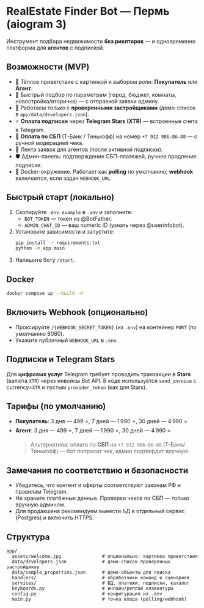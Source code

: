 # RealEstate Finder Bot — Пермь (aiogram 3)

Инструмент подбора недвижимости **без риелторов** — и одновременно платформа для **агентов** с подпиской.

## Возможности (MVP)
- 👋 Тёплое приветствие с картинкой и выбором роли: **Покупатель** или **Агент**.
- 🔎 Быстрый подбор по параметрам (город, бюджет, комнаты, новостройка/вторичка) — с отправкой заявки админу.
- 🧱 Работаем только с **проверенными застройщиками** (демо-список в `app/data/developers.json`).
- ⭐️ **Оплата подписки** через **Telegram Stars (XTR)** — встроенные счета в Telegram.
- 🏦 **Оплата по СБП** (Т-Банк / Тинькофф) на номер `+7 912 986-86-88` — с ручной модерацией чека.
- 🔔 Лента заявок для агентов (после активной подписки).
- 🛡 Админ-панель: подтверждение СБП-платежей, ручное продление подписки.
- 🐳 Docker-окружение. Работает как **polling** по умолчанию; **webhook** включается, если задан `WEBHOOK_URL`.

## Быстрый старт (локально)
1. Скопируйте `.env.example` в `.env` и заполните:
   - `BOT_TOKEN` — токен из @BotFather.
   - `ADMIN_CHAT_ID` — ваш numeric ID (узнать через @userinfobot).
2. Установите зависимости и запустите:
   ```bash
   pip install -r requirements.txt
   python -m app.main
   ```
3. Напишите боту `/start`.

## Docker
```bash
docker compose up --build -d
```

## Включить Webhook (опционально)
- Проксируйте `/{WEBHOOK_SECRET_TOKEN}` (из `.env`) на контейнер `PORT` (по умолчанию 8080).
- Укажите публичный `WEBHOOK_URL` в `.env`.

## Подписки и Telegram Stars
Для **цифровых услуг** Telegram требует проводить транзакции в **Stars** (валюта `XTR`) через инвойсы Bot API.
В коде используется `send_invoice` с currency=`XTR` и пустым `provider_token` (как для Stars).

## Тарифы (по умолчанию)
- **Покупатель**: 3 дня — 499 ⭐, 7 дней — 1 990 ⭐, 30 дней — 4 990 ⭐  
- **Агент**: 3 дня — 499 ⭐, 7 дней — 1 990 ⭐, 30 дней — 4 990 ⭐  
  > Альтернатива: оплата по **СБП** на `+7 912 986-86-88` (Т-Банк/Тинькофф) — бот попросит чек, админ подтвердит вручную.

## Замечания по соответствию и безопасности
- Убедитесь, что контент и оферты соответствуют законам РФ и правилам Telegram.
- Не храните платёжные данные. Проверки чеков по СБП — только вручную админом.
- Для продакшена рекомендуем вынести БД в отдельный сервис (Postgres) и включить HTTPS.

## Структура
```text
app/
  assets/welcome.jpg               # опционально: картинка приветствия
  data/developers.json             # демо-список проверенных застройщиков
  data/sample_properties.json      # демо-объекты для поиска
  handlers/                        # обработчики команд и сценариев
  services/                        # БД, платежи, подписки, каталог
  keyboards.py                     # инлайн/реплай клавиатуры
  config.py                        # конфигурация из .env
  main.py                          # точка входа (polling/webhook)
```
